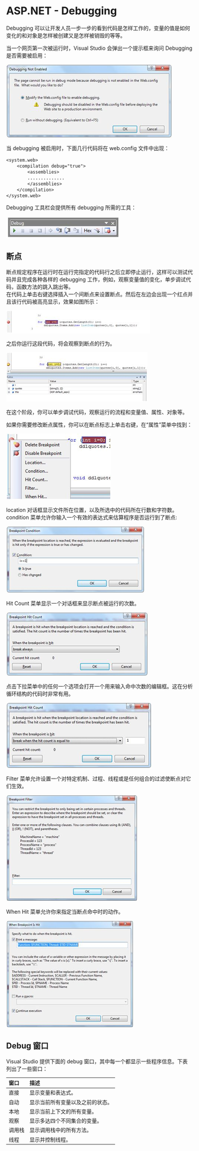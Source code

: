 # ASP.NET - Debugging

Debugging 可以让开发人员一步一步的看到代码是怎样工作的，变量的值是如何变化的和对象是怎样被创建又是怎样被销毁的等等。

当一个网页第一次被运行时，Visual Studio 会弹出一个提示框来询问 Debugging 是否需要被启用：  

![debugging_info](images/debugging_info.jpg)  

当 debugging 被启用时，下面几行代码将在 web.config 文件中出现：
  
```
<system.web>  
    <compilation debug="true">  
        <assemblies>  
        ..............  
        </assemblies>  
    </compilation>  
</system.web>  
``` 

Debugging 工具栏会提供所有 debugging 所需的工具：  

![debugging_toolbar.jpg](images/debugging_toolbar.jpg)

## 断点  

断点规定程序在运行时在运行完指定的代码行之后立即停止运行，这样可以测试代码并且完成各种各样的 debugging 工作，例如，观察变量值的变化，单步调试代码，函数方法的跳入跳出等。  
在代码上单击右键选择插入一个间断点来设置断点。然后在左边会出现一个红点并且该行代码被高亮显示，效果如图所示： 

![breakpoint_highlighted.jpg](images/breakpoint_highlighted.jpg)  

之后你运行这段代码，将会观察到断点的行为。 

![breakpoint_highlighted2.jpg](images/breakpoint_highlighted2.jpg)  

在这个阶段，你可以单步调试代码，观察运行的流程和变量值、属性、对象等。  

如果你需要修改断点属性，你可以在断点标志上单击右键，在“属性”菜单中找到： 

![breakpoint_dropdown.jpg](images/breakpoint_dropdown.jpg)  

location 对话框显示文件所在位置，以及所选中的代码所在行数和字符数。condition 菜单允许你输入一个有效的表达式来估算程序是否运行到了断点:  

![breakpoint_condition.jpg](images/breakpoint_condition.jpg)  

Hit Count 菜单显示一个对话框来显示断点被运行的次数。  

![breakpoint_asp.net.jpg](images/breakpoint_asp.net.jpg)  

点击下拉菜单中的任何一个选项会打开一个用来输入命中次数的编辑框。这在分析循环结构的代码时非常有用。  

![breakpoint_asp.net2.jpg](images/breakpoint_asp.net2.jpg)  

Filter 菜单允许设置一个对特定机制、过程、线程或是任何组合的过滤使断点对它们生效。

![breakpoint_filters.jpg](images/breakpoint_filters.jpg)  

When Hit 菜单允许你来指定当断点命中时的动作。  

![breakpoint_asp.net3.jpg](images/breakpoint_asp.net3.jpg)  

## Debug 窗口  

Visual Studio 提供下面的 debug 窗口，其中每一个都显示一些程序信息。下表列出了一些窗口： 

|**窗口**   | **描述**         |
|:---------|:------------|  
|直接|显示变量和表达式。 |  
|自动|显示当前所有变量以及之前的状态。|
|本地|显示当前上下文的所有变量。|
|观察|显示多达四个不同集合的变量。|
|调用栈|显示调用栈中的所有方法。|
|线程|显示并控制线程。|
